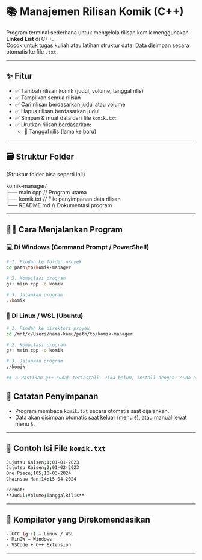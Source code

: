 # 📚 Manajemen Rilisan Komik (C++)

Program terminal sederhana untuk mengelola rilisan komik menggunakan **Linked List** di C++.  
Cocok untuk tugas kuliah atau latihan struktur data. Data disimpan secara otomatis ke file `.txt`.

---

## ✨ Fitur

- ✅ Tambah rilisan komik (judul, volume, tanggal rilis)
- ✅ Tampilkan semua rilisan
- ✅ Cari rilisan berdasarkan judul atau volume
- ✅ Hapus rilisan berdasarkan judul
- ✅ Simpan & muat data dari file `komik.txt`
- ✅ Urutkan rilisan berdasarkan:
  - 📅 Tanggal rilis (lama ke baru)

---

## 🗃️ Struktur Folder

(Struktur folder bisa seperti ini:)

komik-manager/  
├── main.cpp          // Program utama  
├── komik.txt         // File penyimpanan data rilisan  
└── README.md         // Dokumentasi program  

---

## 🧑‍💻 Cara Menjalankan Program

### 💻 Di Windows (Command Prompt / PowerShell)

```bash
# 1. Pindah ke folder proyek
cd path\to\komik-manager

# 2. Kompilasi program
g++ main.cpp -o komik

# 3. Jalankan program
.\komik
```

### 🐧 Di Linux / WSL (Ubuntu)
```bash
# 1. Pindah ke direktori proyek
cd /mnt/c/Users/nama-kamu/path/to/komik-manager

# 2. Kompilasi program
g++ main.cpp -o komik

# 3. Jalankan program
./komik

## ⚠️ Pastikan g++ sudah terinstall. Jika belum, install dengan: sudo apt update && sudo apt install g++
```
## 💾 Catatan Penyimpanan

- Program membaca `komik.txt` secara otomatis saat dijalankan.
- Data akan disimpan otomatis saat keluar (menu `0`), atau manual lewat menu `5`.

---

## 🧪 Contoh Isi File `komik.txt`
```bash
Jujutsu Kaisen;1;01-01-2023 
Jujutsu Kaisen;2;01-02-2023 
One Piece;105;10-03-2024 
Chainsaw Man;14;15-04-2024

Format:  
**Judul;Volume;TanggalRilis**
```
---

## 🔧 Kompilator yang Direkomendasikan
```bash
- GCC (g++) – Linux / WSL
- MinGW – Windows
- VSCode + C++ Extension
```
---
